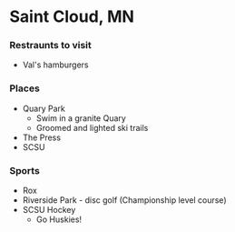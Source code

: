# Saint Cloud, MN

### Restraunts to visit
- Val's hamburgers

### Places
- Quary Park
  - Swim in a granite Quary
  - Groomed and lighted ski trails
- The Press
- SCSU  

### Sports
- Rox
- Riverside Park - disc golf (Championship level course)
- SCSU Hockey
  - Go Huskies!
